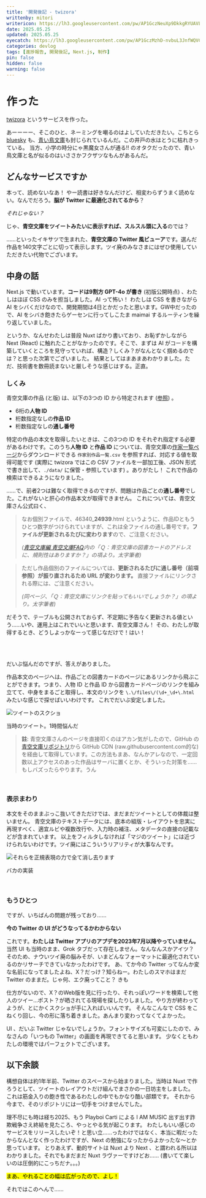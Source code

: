 ```yaml
---
title: '開発後記 - twizora'
writtenby: mitori
writericon: https://lh3.googleusercontent.com/pw/AP1GczNeuXp9DkkgRYUAVLpBQ5p86tIPlGBZTqeGdFkd3TSFo4Gwm81qaa3j9p0-XMVMilkKqxEIsrSRBdazwscW7i7zDWcS5kCj-5xbaKFdRQ_v19RQIuB9ZH7QTuGx2LeQWjpEvgI_4lCcjNrOor53aDO4=w400-h400-s-no
date: 2025.05.25
updated: 2025.05.25
eyecatch: https://lh3.googleusercontent.com/pw/AP1GczMzhD-nvbuL3JnfWQVCpC1G3ZKDaMQQeTNkvJJwJsd5sKmT5Df42VSjyA1d-FAzXMdHr783gnXz9qHR3DJsAydUArSR55ZC8xnK6n3IcnALPNU0MVucBKkj358dO_OQbZYG9iJ6giHpfnem2Xxgld2U=w1200-h630-s-no
categories: devlog
tags: [進捗報告, 開発後記, Next.js, 制作]
pin: false
hidden: false
warning: false
---
```


# 作った
[twizora](https://twizora.mitori.me) というサービスを作った。

あーーーー、そこのひと、ネーミングを嘲るのはよしていただきたい。こちとら [bluesky](https://bsky.social/) も、[青い鳥文庫](https://cocreco.kodansha.co.jp/aoitori)も封じられているんだ。この井戸の水はとうに枯れきっている。
当方、小学の時分にゃ黒魔女さんが通る!! のオタクだったので、青い鳥文庫と名が似るのはいささかフクザツなもんがあるんだ。

## どんなサービスですか
本って、読めないなあ！
やー読書は好きなんだけど、相変わらずうまく読めない。なんでだろう。**脳が Twitter に最適化されてるから**？

_それじゃない？_

じゃ、**青空文庫をツイートみたいに表示すれば、スルスル頭に入る**のでは？

……といったイキサツで生まれた、**青空文庫の Twitter 風ビューア**です。選んだ作品を140文字ごとに切って表示します。ツイ廃のみなさまにはぜひ使用していただきたい代物でございます。

## 中身の話
Next.js で動いています。**コードは9割方 GPT-4o が書き** (初版公開時点) 、わたしはほぼ CSS のみを担当しました。AI って怖い！
わたしは CSS を書きながら AI をシバくだけなので、開発期間は4日とかだったと思います。GW中だったので、AI をシバき飽きたらゲーセンに行ってしこたま maimai するルーティンを繰り返していました。

というか、なんせわたしは普段 Nuxt ばかり書いており、お恥ずかしながら Next (React) に触れたことがなかったのです。そこで、まずは AI がコードを構築していくところを見守っていれば、構造？しくみ？がなんとなく掴めるのでは？と思った次第でございました。
結果としてはまあまあわかりました。ただ、技術書を数冊読まないと厳しそうな感じはする。正直。

### しくみ
青空文庫の作品 (と版) は、以下の3つの ID から特定されます ([参照](https://www.aozora.gr.jp/guide/aozora_bunko_faq.html)) 。
- 6桁の**人物 ID**
- 桁数指定なしの**作品 ID**
- 桁数指定なしの**通し番号**

特定の作品の本文を取得したいときは、この3つの ID をそれぞれ指定する必要があるわけです。このうち**人物 ID** と**作品 ID** については、青空文庫の[作家一覧ページ](https://www.aozora.gr.jp/index_pages/person_all.html)からダウンロードできる `作家別作品一覧.csv` を参照すれば、対応する値を取得可能です (実際に twizora ではこの CSV ファイルを一部加工後、JSON 形式で書き出して、`./data/` に保管・参照しています) 。ありがたし！
これで作品の検索はできるようになりました。

……で、前者2つは難なく取得できるのですが、問題は作品ごとの**通し番号**でした。これがないと肝心の作品本文が取得できません。
これについては、青空文庫さん公式曰く、

> なお個別ファイルで、46340_**24939**.html というように、作品IDともうひとつ数字がつけられていますが、これは全ファイルの通し番号です。**ファイルが更新されるたびに変わります**ので、ご注意ください。
>
> _([青空文庫編 青空文庫FAQ](https://www.aozora.gr.jp/guide/aozora_bunko_faq.html)内の「Ｑ：青空文庫の図書カードのアドレスに、規則性はありますか？」の項より。太字筆者)_

> ただし作品個別のファイルについては、**更新されるたびに通し番号（前項参照）が振り直されるため URL が変わります。** 直接ファイルにリンクされる際には、ご注意ください。
>
> _(同ページ、「Ｑ：青空文庫にリンクを貼ってもいいでしょうか？」の項より。太字筆者)_

だそうで、テーブルも公開されておらず、不定期に予告なく更新される値という……いや、運用上はこれでいいと思います、青空文庫さん！
その、わたしが取得するとき、どうしよっかなーって感じなだけで！はい！

<br><br>

だいぶ悩んだのですが、答えがありました。

作品本文のページへは、作品ごとの図書カードのページにあるリンクから飛ぶことができます。つまり、人物 ID と作品 ID から図書カードページのリンクを組み立てて、中身をまるごと取得し、本文のリンクを `\.\/files\/(\d+_\d+\.html` みたいな感じで探せばいいわけです。
これでだいぶ安定しました。

![ツイートのスクショ](https://lh3.googleusercontent.com/pw/AP1GczOmdBC-zapCBISeP0sq-o_96MJQnuzO4j53fNuxVD0FSk3yb2hnnNkNC0Srx6Mfp95TxhSdxNS7wliA3Q1lem8WBbPQojqE6IjRXOERlsjJc0VGrMF0m7atxi7RZNtO7tDyg5HjYZo0L_NizSIvD8Zt=w543-h1181-s-no)
<div class="center">当時のツイート。1時間悩んだ</div>

> **註**: 青空文庫さんのページを直接叩くのはアカン気がしたので、GitHub の[青空文庫リポジトリ](https://github.com/aozorabunko/aozorabunko)から GitHub CDN (raw.githubusercontent.com的な) を経由して取得しています。この方法もまあ、なんかアレなので、一定回数以上アクセスのあった作品はサーバに置くとか、そういった対策を……もしバズったらやります。うん　

<br>

### 表示まわり
本文をそのままぶっこ抜いてきただけでは、まだまだツイートとしての体裁は整いません。
青空文庫のテキストデータには、底本の組版・レイアウトを忠実に再現すべく、適宜ルビや複数改行や、入力時の補注、メタデータの直接の記載などが含まれています。
以上をフィルタしなければ「マジのツイート」には近づけられないわけです。ツイ廃にはこういうリアリティが大事なんです。

![それらを正規表現の力で全て消し去ります](https://lh3.googleusercontent.com/pw/AP1GczMkIypaypkGwIkr993Tnx70thnJ9BhYob6nyIpOg9VGdw1qCGzS09TnBUUjaxNrgjd1wycV5liMkvXDz4ZJh1NARE-BNjEXj93pDQw7GbXlrACpXFaHTSQ3BP0vm1ZIlzRLyqEgZoWmsDbNkx61_B1-=w1896-h846-s-no)
<div class="center">バカの実装</div>
<br><br>

### もうひとつ
ですが、いちばんの問題が残っており……

**今の Twitter の UI がどうなってるかわからない**

これです。**わたしは Twitter アプリのアプデを2023年7月以降やっていません。** 当然 UI も当時のまま、Grok タブだって存在しません。なんなんスかアイツ？
そのため、ナウいツイ廃の脳みそが、いまどんなフォーマットに最適化されているのかリサーチできていなかったわけです。
あ、てか今の Twitter ってなんか変な名前になってましたよね、X？だっけ？知らねー。わたしのスマホはまだ Twitter のままだ。じゃ何、エク廃ってこと？
きも

仕方がないので、X？のWeb版を見に行ったり、それっぽいワードを検索して他人のツイー…ポスト？が晒されてる現場を探したりしました。やり方が終わってようが、とにかくスクショが手に入ればいいんです。
そんなこんなで CSS をこねくり回し、今の形に落ち着きました。あんまり変わってなくてよかった。

UI 、だいぶ Twitter じゃないでしょうか。フォントサイズも可変にしたので、みなさんの「いつもの Twitter」の画面を再現できてると思います。
少なくともわたしの環境ではパーフェクトでございます。

## 以下余談
構想自体は約1年半前、Twitter のスペースから始まりました。当時は Nuxt で作ろうとして、ツイートのレイアウトだけ組んでまさかの一日坊主をしました。
これは筋金入りの飽き性であるわたしの中でもかなり酷い部類です。
それから今まで、そのリポジトリには一切手をつけませんでした。

理不尽にも時は経ち2025、もう Playboi Carti による I AM MUSIC 出す出す詐欺戦争さえ終結を見たころ、やっとやる気が起こります。
わたしもいい感じのサービスをリリースしたいぞ！と思い立……ったわけではなく、本当に暇だったからなんとなく作ったわけですが、Next の勉強になったからよかったな〜とか思っています。
とりあえず、動的サイトは Nuxt より Next 、と謂われる所以はわかりました。それでもまだまだ Nuxt ラヴァーですけどお…… (書いてて楽しいのは圧倒的にこっちだナ。。。)

<mark>まあ、やれることの幅は広がったので、よし！</mark>

それではこのへんで……
